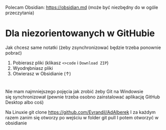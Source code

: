 Polecam Obsidian: https://obsidian.md (może być niezbędny do w ogóle przeczytania)


# Dla niezorientowanych w GitHubie
Jak chcesz same notatki (żeby zsynchronizować będzie trzeba ponownie pobrać)
1. Pobierasz pliki (klikasz `<>code` i `Download ZIP`)
2. Wyodrębniasz pliki
3. Otwierasz w Obsidianie (↑)


#

Nie mam najmniejszego pojęcia jak zrobić żeby Git na Windowsie się synchronizował (pewnie trzeba osobno zainstalować aplikację GitHub Desktop albo coś)

Na Linuxie
	git clone https://github.com/Evrandil/AdAlberek
I za każdym razem zanim się otworzy po wejściu w folder
	git pull
I potem otworzyć w obsidianie